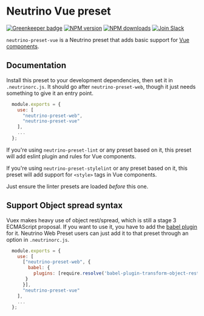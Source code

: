 # Neutrino Vue preset

[![Greenkeeper badge](https://badges.greenkeeper.io/barraponto/neutrino-preset-vue.svg)](https://greenkeeper.io/)
[![NPM version][npm-image]][npm-url] [![NPM downloads][npm-downloads]][npm-url]
[![Join Slack][slack-image]][slack-url]

`neutrino-preset-vue` is a Neutrino preset that adds basic support for
[Vue components][vuejs].

## Documentation

Install this preset to your development dependencies, then set it in
`.neutrinorc.js`. It should go after `neutrino-preset-web`, though it just needs
something to give it an entry point.

```js
  module.exports = {
    use: [
      "neutrino-preset-web",
      "neutrino-preset-vue"
    ],
    ...
  };
```

If you're using `neutrino-preset-lint` or any preset based on it,
this preset will add eslint plugin and rules for Vue components.

If you're using `neutrino-preset-stylelint` or any preset based on it,
this preset will add support for `<style>` tags in Vue components.

Just ensure the linter presets are loaded *before* this one.

## Support Object spread syntax

Vuex makes heavy use of object rest/spread, which is still a stage 3 ECMAScript
proposal. If you want to use it, you have to add the
[babel plugin][babel-object-rest-spread-plugin] for it. Neutrino Web Preset
users can just add it to that preset through an option in `.neutrinorc.js`.


```js
  module.exports = {
    use: [
      ["neutrino-preset-web", {
        babel: {
          plugins: [require.resolve('babel-plugin-transform-object-rest-spread')]
       }
      }],
      "neutrino-preset-vue"
    ],
    ...
  };
```

[vuejs]: https://vuejs.org/v2/guide/components.html
[babel-object-rest-spread-plugin]: https://www.npmjs.com/package/babel-plugin-transform-object-rest-spread
[npm-image]: https://img.shields.io/npm/v/neutrino-preset-vue.svg
[npm-downloads]: https://img.shields.io/npm/dt/neutrino-preset-vue.svg
[npm-url]: https://npmjs.org/package/neutrino-preset-vue
[slack-image]: https://neutrino-slack.herokuapp.com/badge.svg
[slack-url]: https://neutrino-slack.herokuapp.com/
